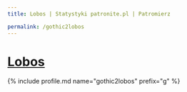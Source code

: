 ```yaml
---
title: Lobos | Statystyki patronite.pl | Patromierz

permalink: /gothic2lobos
---
```


# [Lobos](https://patronite.pl/gothic2lobos)

{% include profile.md name="gothic2lobos" prefix="g" %}

